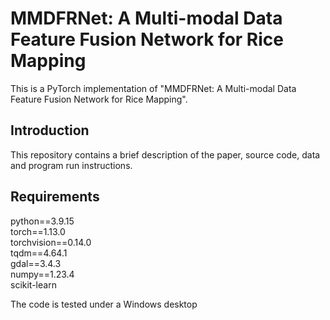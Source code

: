 # MMDFRNet: A Multi-modal Data Feature Fusion Network for Rice Mapping
This is a PyTorch implementation of "MMDFRNet: A Multi-modal Data Feature Fusion Network for Rice Mapping".

## Introduction
This repository contains a brief description of the paper, source code, data and program run instructions.

## Requirements
python==3.9.15 <br>
torch==1.13.0 <br>
torchvision==0.14.0 <br>
tqdm==4.64.1<br>
gdal==3.4.3 <br>
numpy==1.23.4 <br>
scikit-learn  <br>

The code is tested under a Windows desktop <br>
